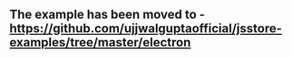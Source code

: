 ## The example has been moved to - https://github.com/ujjwalguptaofficial/jsstore-examples/tree/master/electron 